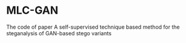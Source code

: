 # MLC-GAN
The code of paper A self-supervised technique based method for the steganalysis of GAN-based stego variants
